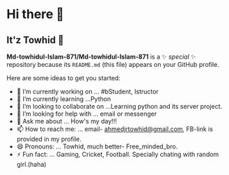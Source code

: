 # Hi there 👋
## It'z Towhid 👋


**Md-towhidul-Islam-871/Md-towhidul-Islam-871** is a ✨ _special_ ✨ repository because its `README.md` (this file) appears on your GitHub profile.

Here are some ideas to get you started:

- 🔭 I’m currently working on ... #bStudent, Istructor
- 🌱 I’m currently learning ...Python
- 👯 I’m looking to collaborate on ...Learning python and its server project.
- 🤔 I’m looking for help with ... email or messenger 
- 💬 Ask me about ... How's my day!!!
- 📫 How to reach me: ... email- ahmedjrtowhid@gmail.com, FB-link is provided in my profile.
- 😄 Pronouns: ... Towhid, much better- Free_minded_bro.
- ⚡ Fun fact: ... Gaming, Cricket, Football. Specially chating with random girl.(haha)

